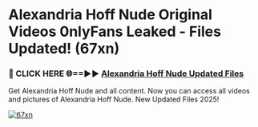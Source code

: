 # Alexandria Hoff Nude Original Videos 0nlyFans Leaked - Files Updated! (67xn)

<h3>🔴 CLICK HERE 🌐==►► <a href="https://tinyurl.com/y5r63du9" rel="nofollow">Alexandria Hoff Nude Updated Files</a></h3>

Get Alexandria Hoff Nude and all content. Now you can access all videos and pictures of Alexandria Hoff Nude. New Updated Files 2025!

[![67xn](https://i.imgur.com/UVo9nyh.gif)](https://tinyurl.com/y5r63du9)